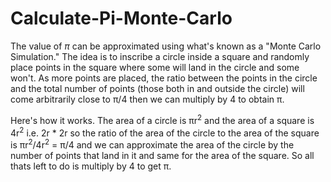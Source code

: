 # Calculate-Pi-Monte-Carlo

The value of $\pi$ can be approximated using what's known as a "Monte Carlo Simulation." The idea is to inscribe a circle inside a square and
randomly place points in the square where some will land in the circle and some won't. As more points are placed, the ratio between
the points in the circle and the total number of points (those both in and outside the circle) will come arbitrarily close to &pi;/4 
then we can multiply by 4 to obtain &pi;.

Here's how it works. The area of a circle is &pi;r<sup>2</sup> and the area of a square is 4r<sup>2</sup> i.e. 2r * 2r so the ratio of the area of the circle to the area of the square is &pi;r<sup>2</sup>/4r<sup>2</sup> = &pi;/4 and we can approximate the area of the circle by the number of points that land in it and same for the area of the square. So all thats left to do is multiply by 4 to get &pi;.
